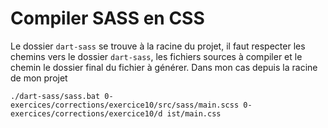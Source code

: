 # Compiler SASS en CSS

Le dossier `dart-sass` se trouve à la racine du projet, il faut respecter les chemins vers le dossier `dart-sass`, les fichiers sources à compiler et le chemin le dossier final du fichier à générer.
Dans mon cas depuis la racine de mon projet

`./dart-sass/sass.bat 0-exercices/corrections/exercice10/src/sass/main.scss 0-exercices/corrections/exercice10/d
ist/main.css`